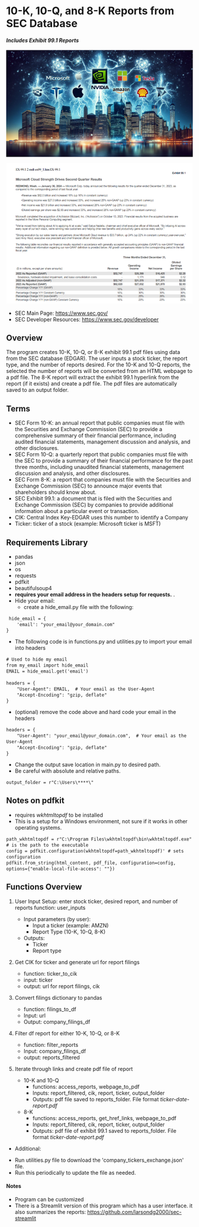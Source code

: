# 10-K, 10-Q, and 8-K Reports from SEC Database
#### _Includes Exhibit 99.1 Reports_
![alt-text](ws2.jpeg "Wall Street") 

![alt-text](msft8k.png "8-K Press Release")

- SEC Main Page: https://www.sec.gov/
- SEC Developer Resources: https://www.sec.gov/developer

## Overview
The program creates 10-K, 10-Q, or 8-K exhibit 99.1 pdf files using data from the SEC database (EDGAR). The user 
inputs a stock ticker, the report type, and the number of reports desired.  For the 10-K and 10-Q reports, the 
selected the number of reports will be converted from an HTML webpage to a pdf file. The 8-K report will extract the 
exhibit 99.1 hyperlink from the report (if it exists) and create a pdf file.  The pdf files are automatically saved to
an output folder.


## Terms
* SEC Form 10-K: an annual report that public companies must file with the Securities and Exchange Commission (SEC) 
to provide a comprehensive summary of their financial performance, including audited financial statements, management 
discussion and analysis, and other disclosures.
* SEC Form 10-Q: a quarterly report that public companies must file with the SEC to provide a summary of their financial 
performance for the past three months, including unaudited financial statements, management discussion and analysis, 
and other disclosures.
* SEC Form 8-K: a report that companies must file with the Securities and Exchange Commission (SEC) to announce major 
events that shareholders should know about.
* SEC Exhibit 99.1: a document that is filed with the Securities and Exchange Commission (SEC) by companies to provide 
additional information about a particular event or transaction.
* CIK: Central Index Key-EDGAR uses this number to identify a Company 
* Ticker: ticker of a stock (example: Microsoft ticker is MSFT)

## Requirements Library
* pandas
* json
* os
* requests
* pdfkit
* beautifulsoup4
* __requires your email address in the headers setup for requests.__ .
* Hide your email:
  - create a hide_email.py file with the following:
```
 hide_email = {
    'email': "your_email@your_domain.com"
}
```
- The following code is in functions.py and utilities.py to import your email into headers
```
# Used to hide my email
from my_email import hide_email
EMAIL = hide_email.get('email')

headers = {
    "User-Agent": EMAIL,  # Your email as the User-Agent
    "Accept-Encoding": "gzip, deflate"
}

```
- (optional) remove the code above and hard code your email in the headers
```
headers = {
    "User-Agent": "your_email@your_domain.com",  # Your email as the User-Agent
    "Accept-Encoding": "gzip, deflate"
}
```  
* Change the output save location in main.py to desired path.
* Be careful with absolute and relative paths.
```
output_folder = r"C:\Users\****\"
```

## Notes on pdfkit
* requires _wkhtmltopdf_ to be installed 
* This is a setup for a Windows environment, not sure if it works in other operating systems.
```
path_wkhtmltopdf = r"C:\Program Files\wkhtmltopdf\bin\wkhtmltopdf.exe" # is the path to the executable
config = pdfkit.configuration(wkhtmltopdf=path_wkhtmltopdf)' # sets configuration
pdfkit.from_string(html_content, pdf_file, configuration=config, options={"enable-local-file-access": ""}) 
```

## Functions Overview
1) User Input Setup: enter stock ticker, desired report, and number of reports
    function: user_inputs
    * Input parameters (by user):
        - Input a ticker (example: AMZN)
        - Report Type (10-K, 10-Q, 8-K)
    * Outputs:
        - Ticker
        - Report type

2) Get CIK for ticker and generate url for report filings
    * function: ticker_to_cik
    * input: ticker
    * output: url for report filings, cik

3) Convert filings dictionary to pandas
    * function: filings_to_df
    * Input: url
    * Output: company_filings_df

4) Filter df report for either 10-K, 10-Q, or 8-K
    * function: filter_reports
    * Input: company_filings_df
    * output: reports_filtered

5) Iterate through links and create pdf file of report
    * 10-K and 10-Q
      - functions: access_reports, webpage_to_pdf
      - Inputs: report_filtered, cik, report, ticker, output_folder
      - Outputs: pdf file saved to reports_folder.  File format *ticker-date-report.pdf*
    * 8-K
      - functions: access_reports, get_href_links, webpage_to_pdf
      - Inputs: report_filtered, cik, report, ticker, output_folder
      - Outputs: pdf file of exhibit 99.1 saved to reports_folder.  File format *ticker-date-report.pdf*

* Additional: 
- Run utilities.py file to download the 'company_tickers_exchange.json' file.
- Run this periodically to update the file as needed.

#### Notes
* Program can be customized
* There is a Streamlit version of this program which has a user interface. it also summarizes the reports: https://github.com/larsondg2000/sec-streamlit